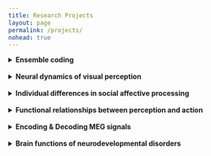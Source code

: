 ```yaml
---
title: Research Projects
layout: page
permalink: /projects/
nohead: true
---
```


<details>
<summary>
  <b>Ensemble coding</b></summary>
    Links:<br/>
  [![Demo flash](../images/Flash_logo.jpg)]<br/>
</details><br/>


<details>
<summary>
  <b>Neural dynamics of visual perception</b></summary>
    Links:
</details><br/>


<details>
<summary>
  <b>Individual differences in social affective processing</b></summary>
    Links:
</details><br/>


<details>
<summary>
  <b>Functional relationships between perception and action</b></summary>
    Links:
</details><br/>


<details>
<summary>
  <b>Encoding & Decoding MEG signals</b></summary>
    Links:
</details><br/>


<details>
<summary>
  <b>Brain functions of neurodevelopmental disorders</b></summary>
    Links:
</details>

